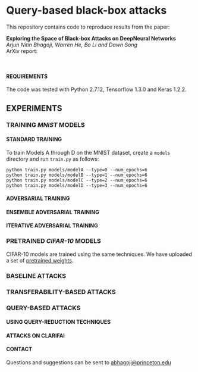 # Query-based black-box attacks

This repository contains code to reproduce results from the paper:

**Exploring the Space of Black-box Attacks on DeepNeural Networks** <br>
*Arjun Nitin Bhagoji, Warren He, Bo Li and Dawn Song* <br>
ArXiv report:

<br>

#### REQUIREMENTS

The code was tested with Python 2.7.12, Tensorflow 1.3.0 and Keras 1.2.2.

## EXPERIMENTS

### TRAINING *MNIST* MODELS

#### STANDARD TRAINING
To train Models A through D on the MNIST dataset, create a ```models``` directory and run ```train.py``` as follows:
```
python train.py models/modelA --type=0 --num_epochs=6 
python train.py models/modelB --type=1 --num_epochs=6 
python train.py models/modelC --type=2 --num_epochs=6 
python train.py models/modelD --type=3 --num_epochs=6 
```
#### ADVERSARIAL TRAINING

#### ENSEMBLE ADVERSARIAL TRAINING

#### ITERATIVE ADVERSARIAL TRAINING

### PRETRAINED *CIFAR-10* MODELS
CIFAR-10 models are trained using the same techniques.
We have uploaded a set of [pretrained weights](https://berkeley.box.com/s/obtatlkt9tppvemb3ufxpxt3a35n0p0l).

### BASELINE ATTACKS

### TRANSFERABILITY-BASED ATTACKS

### QUERY-BASED ATTACKS

#### USING QUERY-REDUCTION TECHNIQUES

#### ATTACKS ON CLARIFAI



#### CONTACT
Questions and suggestions can be sent to abhagoji@princeton.edu

